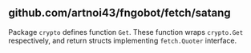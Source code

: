 ## github.com/artnoi43/fngobot/fetch/satang
Package `crypto` defines function `Get`. These function wraps `crypto.Get` respectively, and return structs implementing `fetch.Quoter` interface.